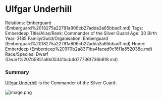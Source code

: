 # Ulfgar Underhill

Relations: Emberguard (Emberguard%2018275a22781a806cb27adda3a65bbad1.md) 
Tags: Emberdeep
Title/Alias/Rank: Commander of the Silver Guard
Age: 30
Birth Year: 3185
Family/Guild/Organisation: Emberguard (Emberguard%2018275a22781a806cb27adda3a65bbad1.md) 
Home: Emberdeep (Emberdeep%20970b2a8371ba4facad9c16f1a552038e.md) 
Race/Species: Dwarf (Dwarf%207b5851a6b05341bcb4d77736f736b8f8.md)

### Summary

[Ulfgar Underhill](Ulfgar%20Underhill%2020775a22781a8030adb1e3b0c9004593.md) is the Commander of the Silver Guard.

![image.png](image%2090.png)